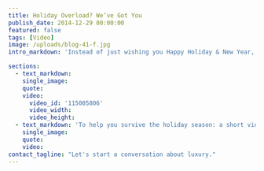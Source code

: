 ```yaml
---
title: Holiday Overload? We’ve Got You
publish_date: 2014-12-29 00:00:00
featured: false
tags: [Video]
image: /uploads/blog-41-f.jpg
intro_markdown: 'Instead of just wishing you Happy Holiday & New Year, we thought we could do better.​'

sections:
  - text_markdown:
    single_image:
    quote:
    video:
      video_id: '115005806'
      video_width:
      video_height:
  - text_markdown: 'To help you survive the holiday season: a short video if you need a laugh. Here’s to ringing in 2015 with a smile.​'
    single_image:
    quote:
    video:
contact_tagline: "Let's start a conversation about luxury."
---
```



